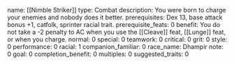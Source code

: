 name: [[Nimble Striker]]
type: Combat
description: You were born to charge your enemies and nobody does it better.
prerequisites: Dex 13, base attack bonus +1, catfolk, sprinter racial trait.
prerequisite_feats: 0
benefit: You do not take a -2 penalty to AC when you use the [[Cleave]] feat, [[Lunge]] feat, or when you charge.
normal: 0
special: 0
teamwork: 0
critical: 0
grit: 0
style: 0
performance: 0
racial: 1
companion_familiar: 0
race_name: Dhampir
note: 0
goal: 0
completion_benefit: 0
multiples: 0
suggested_traits: 0
